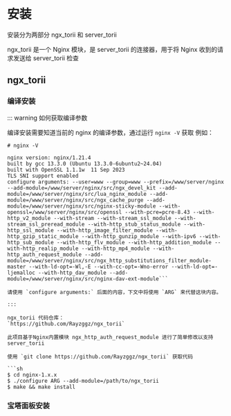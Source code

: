 # 安装

安装分为两部分 ngx_torii  和 server_torii

ngx_torii 是一个 Nginx 模块，是 server_torii 的连接器，用于将 Nginx 收到的请求发送给 server_torii 检查

## ngx_torii

### 编译安装


::: warning 如何获取编译参数

编译安装需要知道当前的 nginx 的编译参数，通过运行 `nginx -V` 获取
例如：
```
# nginx -V

nginx version: nginx/1.21.4
built by gcc 13.3.0 (Ubuntu 13.3.0-6ubuntu2~24.04) 
built with OpenSSL 1.1.1w  11 Sep 2023
TLS SNI support enabled
configure arguments: --user=www --group=www --prefix=/www/server/nginx --add-module=/www/server/nginx/src/ngx_devel_kit --add-module=/www/server/nginx/src/lua_nginx_module --add-module=/www/server/nginx/src/ngx_cache_purge --add-module=/www/server/nginx/src/nginx-sticky-module --with-openssl=/www/server/nginx/src/openssl --with-pcre=pcre-8.43 --with-http_v2_module --with-stream --with-stream_ssl_module --with-stream_ssl_preread_module --with-http_stub_status_module --with-http_ssl_module --with-http_image_filter_module --with-http_gzip_static_module --with-http_gunzip_module --with-ipv6 --with-http_sub_module --with-http_flv_module --with-http_addition_module --with-http_realip_module --with-http_mp4_module --with-http_auth_request_module --add-module=/www/server/nginx/src/ngx_http_substitutions_filter_module-master --with-ld-opt=-Wl,-E --with-cc-opt=-Wno-error --with-ld-opt=-ljemalloc --with-http_dav_module --add-module=/www/server/nginx/src/nginx-dav-ext-module```

请使用 `configure arguments:` 后面的内容，下文中将使用 `ARG` 来代替这块内容。

:::

ngx_torii 代码仓库：
`https://github.com/Rayzggz/ngx_torii`

此项目基于Nginx内置模块 ngx_http_auth_request_module 进行了简单修改以支持 server_torii

使用 `git clone https://github.com/Rayzggz/ngx_torii` 获取代码

```sh
$ cd nginx-1.x.x
$ ./configure ARG --add-module=/path/to/ngx_torii
$ make && make install
```


### 宝塔面板安装



